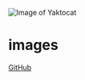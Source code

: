 ![Image of Yaktocat](https://octodex.github.com/images/yaktocat.png)
# images
[GitHub](http://github.com)

